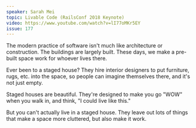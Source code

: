 ```yaml
---
speaker: Sarah Mei
topic: Livable Code (RailsConf 2018 Keynote)
video: https://www.youtube.com/watch?v=lI77oMKr5EY
issue: 177
---
```


The modern practice of software isn't much like architecture or construction. The buildings are largely built. These days, we make a pre-built space work for whoever lives there.

Ever been to a staged house? They hire interior designers to put furniture, rugs, etc. into the space, so people can imagine themselves there, and it's not just empty.

Staged houses are beautiful. They're designed to make you go "WOW" when you walk in, and think, "I could live like this."

But you can't actually live in a staged house. They leave out lots of things that make a space more cluttered, but also make it work.

